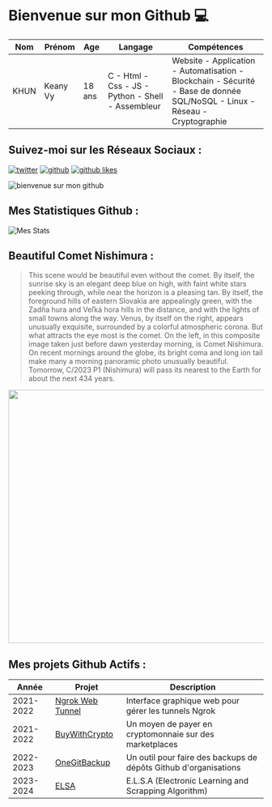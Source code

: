 # Bienvenue sur mon Github 💻
| Nom | Prénom | Age | Langage | Compétences |
|---  |---     |---  |---      |---
| KHUN | Keany Vy | 18 ans | C - Html - Css - JS - Python - Shell - Assembleur | Website - Application - Automatisation - Blockchain - Sécurité - Base de donnée SQL/NoSQL - Linux - Réseau - Cryptographie |

## Suivez-moi sur les Réseaux Sociaux :
[![twitter](https://img.shields.io/twitter/follow/thisiskeanyvy?style=social)](https://twitter.com/thisiskeanyvy)
[![github](https://img.shields.io/github/followers/thisiskeanyvy?style=social)](https://github.com/thisiskeanyvy?tab=followers)
[![github likes](https://img.shields.io/github/stars/thisiskeanyvy?style=social)](https://github.com/thisiskeanyvy)

![bienvenue sur mon github](https://thisiskeanyvy-hosting.pages.dev/banner.gif)

## Mes Statistiques Github :
![Mes Stats](https://github-readme-stats.vercel.app/api?username=thisiskeanyvy&show_icons=true&theme=radical)

## Beautiful Comet Nishimura :

> This scene would be beautiful even without the comet. By itself, the sunrise sky is an elegant deep blue on high, with faint white stars peeking through, while near the horizon is a pleasing tan. By itself, the foreground hills of eastern Slovakia are appealingly green, with the Zadňa hura and Veľká hora hills in the distance, and with the lights of small towns along the way.  Venus, by itself on the right, appears unusually exquisite, surrounded by a colorful atmospheric corona. But what attracts the eye most is the comet. On the left, in this composite image taken just before dawn yesterday morning, is Comet Nishimura.  On recent mornings around the globe, its bright coma and long ion tail make many a morning panoramic photo unusually beautiful.  Tomorrow, C/2023 P1 (Nishimura) will pass its nearest to the Earth for about the next 434 years.

<img src='https://apod.nasa.gov/apod/image/2309/BeautNishimura_Horalek_960.jpg' width="800" height="500"/>

## Mes projets Github Actifs :
| Année | Projet | Description |
|---   |---     |---          |
| 2021-2022 | [Ngrok Web Tunnel](https://github.com/thisiskeanyvy/ngrok-web-manager) | Interface graphique web pour gérer les tunnels Ngrok |
| 2021-2022 | [BuyWithCrypto](https://github.com/BuyWithCrypto) | Un moyen de payer en cryptomonnaie sur des marketplaces |
| 2022-2023 | [OneGitBackup](https://github.com/BuyWithCrypto/OneGitBackup) | Un outil pour faire des backups de dépôts Github d'organisations |
| 2023-2024 | [ELSA](https://github.com/thisiskeanyvy/ELSA) | E.L.S.A (Electronic Learning and Scrapping Algorithm) |